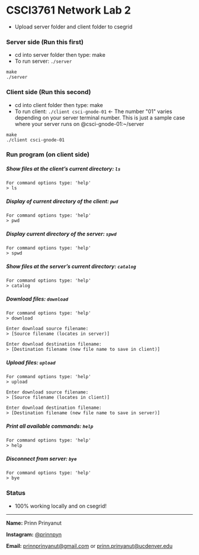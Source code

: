 # CSCI3761 Network Lab 2

- Upload server folder and client folder to csegrid

### Server side (Run this first)

- cd into server folder then type: make 
- To run server: `./server`

```
make
./server
```

### Client side (Run this second)

- cd into client folder then type: make
- To run client: `./client csci-gnode-01` <- The number "01" varies depending on your server terminal number. This is just a sample case where your server runs on @csci-gnode-01:~/server
  
```
make
./client csci-gnode-01
```

### Run program (on client side)

##### Show files at the client’s current directory: `ls`
```
For command options type: 'help'
> ls
```

##### Display of current directory of the client: `pwd`
```
For command options type: 'help'
> pwd
```

##### Display current directory of the server: `spwd`
```
For command options type: 'help'
> spwd
```

##### Show files at the server’s current directory: `catalog`
```
For command options type: 'help'
> catalog
```

##### Download files: `download`
```
For command options type: 'help'
> download

Enter download source filename:
> [Source filename (locates in server)]

Enter download destination filename:
> [Destination filename (new file name to save in client)]
```

##### Upload files: `upload`
```
For command options type: 'help'
> upload

Enter download source filename:
> [Source filename (locates in client)]

Enter download destination filename:
> [Destination filename (new file name to save in server)]
```

##### Print all available commands: `help`
```
For command options type: 'help'
> help
```

##### Disconnect from server: `bye`
```
For command options type: 'help'
> bye
```

### Status

- 100% working locally and on csegrid!


---


**Name:** Prinn Prinyanut

**Instagram:** [@prinnpyn](https://www.instagram.com/prinnpyn)

**Email:** prinnprinyanut@gmail.com or prinn.prinyanut@ucdenver.edu

